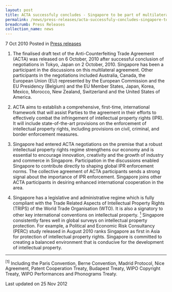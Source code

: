```yaml
---
layout: post
title: ACTA successfuly concludes - Singapore to be part of multilateral agreement on IPR enforcement
permalink: /news/press-releases/acta-successfuly-concludes-singapore-to-be-part-of-multilateral-agreement-on-ipr-enforcement
breadcrumb: Press Releases
collection_name: news
---
```


7 Oct 2010 Posted in [Press releases](/news/press-releases/)

1. The finalised draft text of the Anti-Counterfeiting Trade Agreement (ACTA) was released on 6 October, 2010 after successful conclusion of negotiations in Tokyo, Japan on 2 October, 2010. Singapore has been a participant in the discussions on this multilateral agreement. Other participants in the negotiations included Australia, Canada, the European Union (EU) represented by the European Commission and the EU Presidency (Belgium) and the EU Member States, Japan, Korea, Mexico, Morocco, New Zealand, Switzerland and the United States of America. 

2. ACTA aims to establish a comprehensive, first-time, international framework that will assist Parties to the agreement in their efforts to effectively combat the infringement of intellectual property rights (IPR). It will include state-of-the-art provisions on the enforcement of intellectual property rights, including provisions on civil, criminal, and border enforcement measures.

3. Singapore had entered ACTA negotiations on the premise that a robust intellectual property rights regime strengthens our economy and is essential to encourage innovation, creativity and the growth of industry and commerce in Singapore. Participation in the discussions enabled Singapore to contribute directly to shaping global IPR enforcement norms. The collective agreement of ACTA participants sends a strong signal about the importance of IPR enforcement. Singapore joins other ACTA participants in desiring enhanced international cooperation in the area. 

4. Singapore has a legislative and administrative regime which is fully compliant with the Trade Related Aspects of Intellectual Property Rights (TRIPS) of the World Trade Organisation (WTO). It is also a signatory to other key international conventions on intellectual property. <a href="#fn1"><sup>1</sup></a>  Singapore consistently fares well in global surveys on intellectual property protection. For example, a Political and Economic Risk Consultancy (PERC) study released in August 2010 ranks Singapore as first in Asia for protection of intellectual property rights. Singapore is committed to creating a balanced environment that is conducive for the development of intellectual property.


---

<p id="fn1"><sup>[1]</sup> Including the Paris Convention, Berne Convention, Madrid Protocol, Nice Agreement, Patent Cooperation Treaty, Budapest Treaty, WIPO Copyright Treaty, WIPO Performances and Phonograms Treaty.</p>


<p class="right-side-updated">Last updated on 25 Nov 2012</p>


